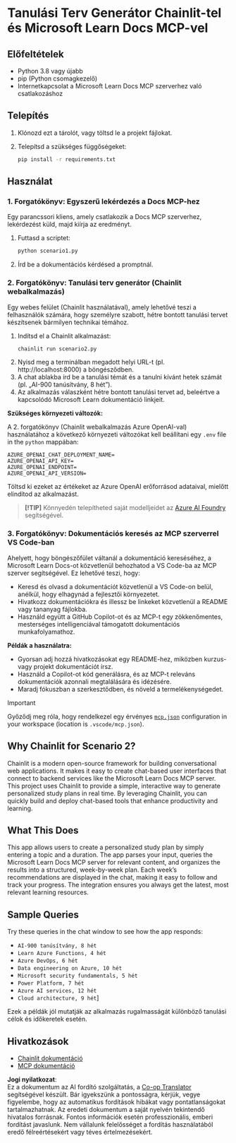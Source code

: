 <!--
CO_OP_TRANSLATOR_METADATA:
{
  "original_hash": "a05fb941810e539147fec53aaadbb6fd",
  "translation_date": "2025-06-21T14:32:11+00:00",
  "source_file": "09-CaseStudy/docs-mcp/solution/python/README.md",
  "language_code": "hu"
}
-->
# Tanulási Terv Generátor Chainlit-tel és Microsoft Learn Docs MCP-vel

## Előfeltételek

- Python 3.8 vagy újabb
- pip (Python csomagkezelő)
- Internetkapcsolat a Microsoft Learn Docs MCP szerverhez való csatlakozáshoz

## Telepítés

1. Klónozd ezt a tárolót, vagy töltsd le a projekt fájlokat.
2. Telepítsd a szükséges függőségeket:

   ```bash
   pip install -r requirements.txt
   ```

## Használat

### 1. Forgatókönyv: Egyszerű lekérdezés a Docs MCP-hez  
Egy parancssori kliens, amely csatlakozik a Docs MCP szerverhez, lekérdezést küld, majd kiírja az eredményt.

1. Futtasd a scriptet:  
   ```bash
   python scenario1.py
   ```  
2. Írd be a dokumentációs kérdésed a promptnál.

### 2. Forgatókönyv: Tanulási terv generátor (Chainlit webalkalmazás)  
Egy webes felület (Chainlit használatával), amely lehetővé teszi a felhasználók számára, hogy személyre szabott, hétre bontott tanulási tervet készítsenek bármilyen technikai témához.

1. Indítsd el a Chainlit alkalmazást:  
   ```bash
   chainlit run scenario2.py
   ```  
2. Nyisd meg a terminálban megadott helyi URL-t (pl. http://localhost:8000) a böngésződben.  
3. A chat ablakba írd be a tanulási témát és a tanulni kívánt hetek számát (pl. „AI-900 tanúsítvány, 8 hét”).  
4. Az alkalmazás válaszként hétre bontott tanulási tervet ad, beleértve a kapcsolódó Microsoft Learn dokumentáció linkjeit.

**Szükséges környezeti változók:**  

A 2. forgatókönyv (Chainlit webalkalmazás Azure OpenAI-val) használatához a következő környezeti változókat kell beállítani egy `.env` file in the `python` mappában:

```
AZURE_OPENAI_CHAT_DEPLOYMENT_NAME=
AZURE_OPENAI_API_KEY=
AZURE_OPENAI_ENDPOINT=
AZURE_OPENAI_API_VERSION=
```

Töltsd ki ezeket az értékeket az Azure OpenAI erőforrásod adataival, mielőtt elindítod az alkalmazást.

> **[!TIP]** Könnyedén telepítheted saját modelljeidet az [Azure AI Foundry](https://ai.azure.com/) segítségével.

### 3. Forgatókönyv: Dokumentációs keresés az MCP szerverrel VS Code-ban

Ahelyett, hogy böngészőfület váltanál a dokumentáció kereséséhez, a Microsoft Learn Docs-ot közvetlenül behozhatod a VS Code-ba az MCP szerver segítségével. Ez lehetővé teszi, hogy:  
- Keresd és olvasd a dokumentációt közvetlenül a VS Code-on belül, anélkül, hogy elhagynád a fejlesztői környezetet.  
- Hivatkozz dokumentációkra és illessz be linkeket közvetlenül a README vagy tananyag fájlokba.  
- Használd együtt a GitHub Copilot-ot és az MCP-t egy zökkenőmentes, mesterséges intelligenciával támogatott dokumentációs munkafolyamathoz.

**Példák a használatra:**  
- Gyorsan adj hozzá hivatkozásokat egy README-hez, miközben kurzus- vagy projekt dokumentációt írsz.  
- Használd a Copilot-ot kód generálásra, és az MCP-t releváns dokumentációk azonnali megtalálására és idézésére.  
- Maradj fókuszban a szerkesztődben, és növeld a termelékenységedet.

> [!IMPORTANT]  
> Győződj meg róla, hogy rendelkezel egy érvényes [`mcp.json`](../../../../../../09-CaseStudy/docs-mcp/solution/scenario3/mcp.json) configuration in your workspace (location is `.vscode/mcp.json`).

## Why Chainlit for Scenario 2?

Chainlit is a modern open-source framework for building conversational web applications. It makes it easy to create chat-based user interfaces that connect to backend services like the Microsoft Learn Docs MCP server. This project uses Chainlit to provide a simple, interactive way to generate personalized study plans in real time. By leveraging Chainlit, you can quickly build and deploy chat-based tools that enhance productivity and learning.

## What This Does

This app allows users to create a personalized study plan by simply entering a topic and a duration. The app parses your input, queries the Microsoft Learn Docs MCP server for relevant content, and organizes the results into a structured, week-by-week plan. Each week’s recommendations are displayed in the chat, making it easy to follow and track your progress. The integration ensures you always get the latest, most relevant learning resources.

## Sample Queries

Try these queries in the chat window to see how the app responds:

- `AI-900 tanúsítvány, 8 hét`
- `Learn Azure Functions, 4 hét`
- `Azure DevOps, 6 hét`
- `Data engineering on Azure, 10 hét`
- `Microsoft security fundamentals, 5 hét`
- `Power Platform, 7 hét`
- `Azure AI services, 12 hét`
- `Cloud architecture, 9 hét`]

Ezek a példák jól mutatják az alkalmazás rugalmasságát különböző tanulási célok és időkeretek esetén.

## Hivatkozások

- [Chainlit dokumentáció](https://docs.chainlit.io/)  
- [MCP dokumentáció](https://github.com/MicrosoftDocs/mcp)

**Jogi nyilatkozat**:  
Ez a dokumentum az AI fordító szolgáltatás, a [Co-op Translator](https://github.com/Azure/co-op-translator) segítségével készült. Bár igyekszünk a pontosságra, kérjük, vegye figyelembe, hogy az automatikus fordítások hibákat vagy pontatlanságokat tartalmazhatnak. Az eredeti dokumentum a saját nyelvén tekintendő hivatalos forrásnak. Fontos információk esetén professzionális, emberi fordítást javaslunk. Nem vállalunk felelősséget a fordítás használatából eredő félreértésekért vagy téves értelmezésekért.